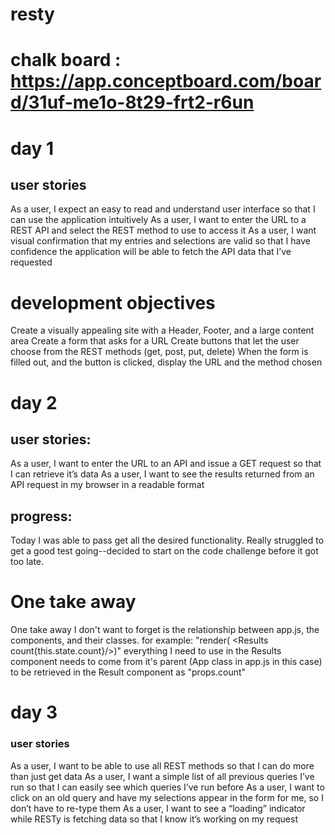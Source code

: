 # resty
# chalk board : https://app.conceptboard.com/board/31uf-me1o-8t29-frt2-r6un
# day 1
## user stories
As a user, I expect an easy to read and understand user interface so that I can use the application intuitively
As a user, I want to enter the URL to a REST API and select the REST method to use to access it
As a user, I want visual confirmation that my entries and selections are valid so that I have confidence the application will be able to fetch the API data that I’ve requested
# development objectives
Create a visually appealing site with a Header, Footer, and a large content area
Create a form that asks for a URL
Create buttons that let the user choose from the REST methods (get, post, put, delete)
When the form is filled out, and the button is clicked, display the URL and the method chosen

# day 2
## user stories:
As a user, I want to enter the URL to an API and issue a GET request so that I can retrieve it’s data
As a user, I want to see the results returned from an API request in my browser in a readable format

## progress:
Today I was able to pass get all the desired functionality. Really struggled to get a good test going--decided to start on the code challenge before it got too late. 
# One take away 
One take away I don't want to forget is the relationship between app.js, the components, and their classes. 
for example:
"render( <Results count{this.state.count}/>)" everything I need to use in the Results component needs to come from it's parent (App class in app.js in this case) to be retrieved in the Result component as "props.count"

# day 3
### user stories
As a user, I want to be able to use all REST methods so that I can do more than just get data
As a user, I want a simple list of all previous queries I’ve run so that I can easily see which queries I’ve run before
As a user, I want to click on an old query and have my selections appear in the form for me, so I don’t have to re-type them
As a user, I want to see a “loading” indicator while RESTy is fetching data so that I know it’s working on my request